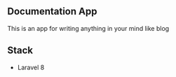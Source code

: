 ## Documentation App

This is an app for writing anything in your mind like blog

## Stack

- Laravel 8